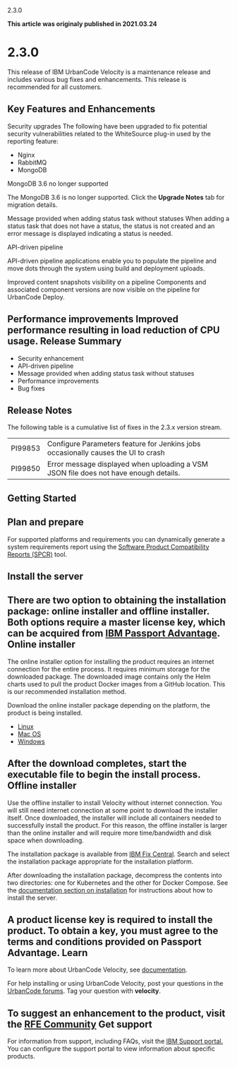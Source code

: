 





2.3.0

**This article was originaly published in 2021.03.24**


2.3.0
=====




This release of IBM UrbanCode Velocity is a maintenance release and includes various bug fixes and enhancements. This release is recommended for all customers.

Key Features and Enhancements
-----------------------------




Security upgrades
The following have been upgraded to fix potential security vulnerabilities related to the WhiteSource plug-in used by the reporting feature: 
* Nginx
* RabbitMQ
* MongoDB




MongoDB 3.6 no longer supported

The MongoDB 3.6 is no longer supported. Click the **Upgrade Notes** tab for migration details. 


Message provided when adding status task without statuses
When adding a status task that does not have a status, the status is not created and an error message is displayed indicating a status is needed. 


API-driven pipeline

API-driven pipeline applications enable you to populate the pipeline and move dots through the system using build and deployment uploads.


Improved content snapshots visibility on a pipeline
Components and associated component versions are now visible on the pipeline for UrbanCode Deploy.

Performance improvements
Improved performance resulting in load reduction of CPU usage.
Release Summary
---------------

  
* Security enhancement
* API-driven pipeline
* Message provided when adding status task without statuses
* Performance improvements
* Bug fixes

Release Notes
-------------

  


The following table is a cumulative list of fixes in the 2.3.x version stream.


|  |  |
| --- | --- |
| PI99853 | Configure Parameters feature for Jenkins jobs occasionally causes the UI to crash |
| PI99850 | Error message displayed when uploading a VSM JSON file does not have enough details. |

Getting Started
---------------

  
Plan and prepare
----------------


For supported platforms and requirements you can dynamically
generate a system requirements report using the [Software Product Compatibility Reports (SPCR)](https://www.ibm.com/software/reports/compatibility/clarity/index.html) tool.

Install the server
------------------


There are two option to obtaining the installation package: online installer and offline installer. Both options require a master license key, which can be acquired from [IBM Passport Advantage](https://www.ibm.com/software/passportadvantage/).
Online installer
----------------


The online installer option for installing the product requires an internet connection for the entire process. It requires minimum storage for the downloaded package. The downloaded image contains only the Helm charts used to pull the product Docker images from a GitHub location. This is our recommended installation method.

Download the online installer package depending on the platform, the product is being installed.
* [Linux](https://www.urbancode.com/uc-downloads/Velocity/latest/velocity-ibm-install-latest-linux)
* [Mac OS](https://www.urbancode.com/uc-downloads/Velocity/latest/velocity-ibm-install-latest-macos)
* [Windows](https://www.urbancode.com/uc-downloads/Velocity/latest/velocity-ibm-install-latest-win.exe)


After the download completes, start the executable file to begin the install process.
Offline installer
-----------------


Use the offline installer to install Velocity without internet connection. You will still need internet connection at some point to download the installer itself. Once downloaded, the installer will include all containers needed to successfully install the product. For this reason, the offline installer is larger than the online installer and will require more time/bandwidth and disk space when downloading.

The installation package is available from [IBM Fix Central](https://www-945.ibm.com/support/fixcentral/swg/selectFixes?parent=ibm%7ERational&product=ibm/Rational/IBM+UrbanCode+Velocity&release=All&platform=All&function=all). Search and select the installation package appropriate for the installation platform.

After downloading the installation package, decompress the contents into two directories: one for Kubernetes and the other for Docker Compose. See the [documentation section on installation](https://www.ibm.com/support/knowledgecenter/SSCKX6_2.3.x/com.ibm.uvelocity.doc/topics/c_install_se_roadmap.html) for instructions about how to install the server.

A product license key is required to install the product. To obtain a key, you must agree to the terms and conditions provided on Passport Advantage.
Learn
-----


To learn more about UrbanCode Velocity, see [documentation](https://www.ibm.com/support/knowledgecenter/SSCKX6).

For help installing or using UrbanCode Velocity, post your questions in the [UrbanCode forums](https://community.ibm.com/community/user/middleware/communities/community-home?CommunityKey=9adfe6b6-2e23-4895-8b27-38b93b5e152c). Tag your question with **velocity**.

To suggest an enhancement to the product, visit the [RFE Community](https://www.ibm.com/developerworks/rfe/)
Get support
-----------


For information from support, including FAQs, visit the [IBM Support portal.](https://www.ibm.com/support/home) You can configure the support portal to view information about specific products.




